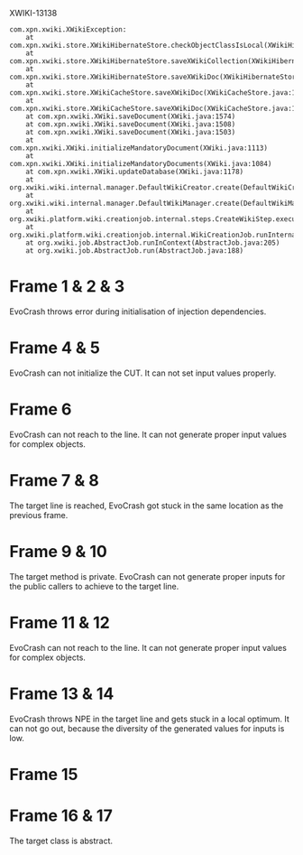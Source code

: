 XWIKI-13138

```
com.xpn.xwiki.XWikiException:
    at com.xpn.xwiki.store.XWikiHibernateStore.checkObjectClassIsLocal(XWikiHibernateStore.java:1138)
    at com.xpn.xwiki.store.XWikiHibernateStore.saveXWikiCollection(XWikiHibernateStore.java:1159)
    at com.xpn.xwiki.store.XWikiHibernateStore.saveXWikiDoc(XWikiHibernateStore.java:631)
    at com.xpn.xwiki.store.XWikiCacheStore.saveXWikiDoc(XWikiCacheStore.java:167)
    at com.xpn.xwiki.store.XWikiCacheStore.saveXWikiDoc(XWikiCacheStore.java:160)
    at com.xpn.xwiki.XWiki.saveDocument(XWiki.java:1574)
    at com.xpn.xwiki.XWiki.saveDocument(XWiki.java:1508)
    at com.xpn.xwiki.XWiki.saveDocument(XWiki.java:1503)
    at com.xpn.xwiki.XWiki.initializeMandatoryDocument(XWiki.java:1113)
    at com.xpn.xwiki.XWiki.initializeMandatoryDocuments(XWiki.java:1084)
    at com.xpn.xwiki.XWiki.updateDatabase(XWiki.java:1178)
    at org.xwiki.wiki.internal.manager.DefaultWikiCreator.create(DefaultWikiCreator.java:79)
    at org.xwiki.wiki.internal.manager.DefaultWikiManager.create(DefaultWikiManager.java:88)
    at org.xwiki.platform.wiki.creationjob.internal.steps.CreateWikiStep.execute(CreateWikiStep.java:52)
    at org.xwiki.platform.wiki.creationjob.internal.WikiCreationJob.runInternal(WikiCreationJob.java:80)
    at org.xwiki.job.AbstractJob.runInContext(AbstractJob.java:205)
    at org.xwiki.job.AbstractJob.run(AbstractJob.java:188)
```

# Frame  1 & 2 & 3
EvoCrash throws error during initialisation of injection dependencies.

# Frame 4 & 5
EvoCrash can not initialize the CUT. It can not set input values properly.

# Frame 6
EvoCrash can not reach to the line. It can not generate proper input values for complex objects.

# Frame 7 & 8
The target line is reached, EvoCrash got stuck in the same location as the previous frame.

# Frame 9 & 10
The target method is private. EvoCrash can not generate proper inputs for the public callers to achieve to the target line.


# Frame 11 & 12
EvoCrash can not reach to the line. It can not generate proper input values for complex objects.

# Frame 13 & 14
EvoCrash throws NPE in the target line and gets stuck in a local optimum. It can not go out, because the diversity of the generated values for inputs is low.

# Frame 15

# Frame 16 & 17
The target class is abstract.
